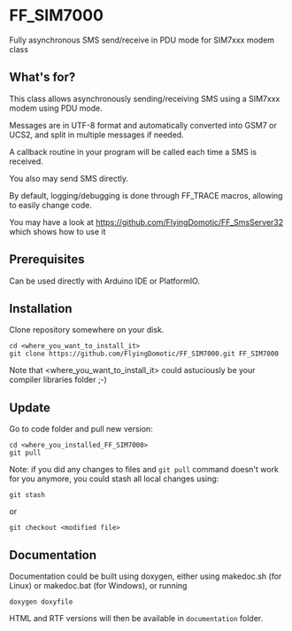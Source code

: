 # FF_SIM7000
Fully asynchronous SMS send/receive in PDU mode for SIM7xxx modem class

## What's for?
This class allows asynchronously sending/receiving SMS using a SIM7xxx modem using PDU mode.

Messages are in UTF-8 format and automatically converted into GSM7 or UCS2, and split in multiple messages if needed.

A callback routine in your program will be called each time a SMS is received.

You also may send SMS directly.

By default, logging/debugging is done through FF_TRACE macros, allowing to easily change code.

You may have a look at https://github.com/FlyingDomotic/FF_SmsServer32 which shows how to use it

## Prerequisites

Can be used directly with Arduino IDE or PlatformIO.

## Installation

Clone repository somewhere on your disk.
```
cd <where_you_want_to_install_it>
git clone https://github.com/FlyingDomotic/FF_SIM7000.git FF_SIM7000
```

Note that <where_you_want_to_install_it> could astuciously be your compiler libraries folder ;-)

## Update

Go to code folder and pull new version:
```
cd <where_you_installed_FF_SIM7000>
git pull
```

Note: if you did any changes to files and `git pull` command doesn't work for you anymore, you could stash all local changes using:
```
git stash
```
or
```
git checkout <modified file>
```

## Documentation

Documentation could be built using doxygen, either using makedoc.sh (for Linux) or makedoc.bat (for Windows), or running
```
doxygen doxyfile
```

HTML and RTF versions will then be available in `documentation` folder.
